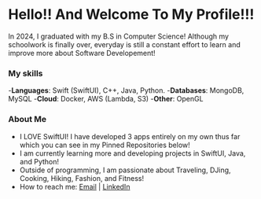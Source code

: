 # Hello!! And Welcome To My Profile!!!
In 2024, I graduated with my B.S in Computer Science! Although my schoolwork is finally over, everyday is still a constant effort to learn and improve more about Software Developement!

### My skills
-**Languages**: Swift (SwiftUI), C++, Java, Python.
-**Databases**: MongoDB, MySQL
-**Cloud**: Docker, AWS (Lambda, S3)
-**Other**: OpenGL

### About Me
- I LOVE SwiftUI! I have developed 3 apps entirely on my own thus far which you can see in my Pinned Repositories below!
- I am currently learning more and developing projects in SwiftUI, Java, and Python!
- Outside of programming, I am passionate about Traveling, DJing, Cooking, Hiking, Fashion, and Fitness! 
- How to reach me: [Email](mailto:suseyihzheen@gmail.com) | [LinkedIn](https://www.linkedin.com/in/zheen-s-430214255/)


<!--
**zheensuseyi/zheensuseyi** is a ✨ _special_ ✨ repository because its `README.md` (this file) appears on your GitHub profile.

Here are some ideas to get you started:

- 🔭 I’m currently working on ...
- 🌱 I’m currently learning ...
- 👯 I’m looking to collaborate on ...
- 🤔 I’m looking for help with ...
- 💬 Ask me about ...
- 📫 How to reach me: ...
- 😄 Pronouns: ...
- ⚡ Fun fact: ...
-->
